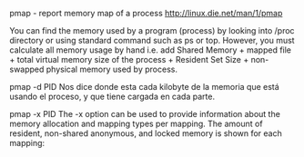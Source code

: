 pmap - report memory map of a process
http://linux.die.net/man/1/pmap

You can find the memory used by a program (process) by looking into /proc directory or using standard command such as ps or top. However, you must calculate all memory usage by hand i.e. add Shared Memory + mapped file + total virtual memory size of the process + Resident Set Size + non-swapped physical memory used by process.

pmap -d PID
Nos dice donde esta cada kilobyte de la memoria que está usando el proceso, y que tiene cargada en cada parte.

pmap -x PID
The -x option can be used to provide information about the memory allocation and mapping types per mapping. The amount of resident, non-shared anonymous, and locked memory is shown for each mapping:



